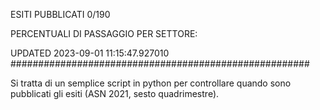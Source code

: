 ESITI PUBBLICATI 0/190 

PERCENTUALI DI PASSAGGIO PER SETTORE:

UPDATED 2023-09-01 11:15:47.927010
###################################################### 

Si tratta di un semplice script in python per controllare quando sono pubblicati gli esiti (ASN 2021, sesto quadrimestre).

